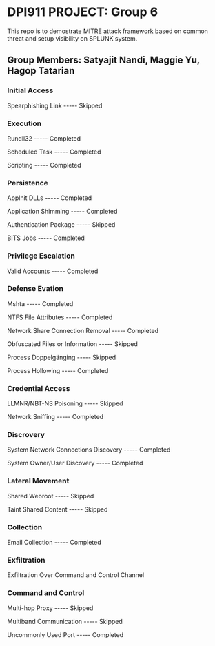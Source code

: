 # DPI911 PROJECT: Group 6

This repo is to demostrate MITRE attack framework based on common threat and setup visibility on SPLUNK system.

## Group Members: Satyajit Nandi, Maggie Yu, Hagop Tatarian

### Initial Access
Spearphishing Link ----- Skipped

### Execution
Rundll32 ----- Completed

Scheduled Task ----- Completed

Scripting ----- Completed

### Persistence
Applnit DLLs ----- Completed

Application Shimming ----- Completed

Authentication Package ----- Skipped

BITS Jobs ----- Completed

### Privilege Escalation
Valid Accounts ----- Completed

### Defense Evation
Mshta ----- Completed

NTFS File Attributes ----- Completed

Network Share Connection Removal ----- Completed

Obfuscated Files or Information ----- Skipped

Process Doppelgänging ----- Skipped

Process Hollowing ----- Completed

### Credential Access
LLMNR/NBT-NS Poisoning ----- Skipped

Network Sniffing ----- Completed

### Discrovery
System Network Connections Discovery ----- Completed

System Owner/User Discovery ----- Completed

### Lateral Movement
Shared Webroot ----- Skipped

Taint Shared Content ----- Skipped

### Collection
Email Collection ----- Completed

### Exfiltration
Exfiltration Over Command and Control Channel

### Command and Control
Multi-hop Proxy ----- Skipped

Multiband Communication ----- Skipped

Uncommonly Used Port ----- Completed
